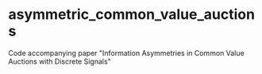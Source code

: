 # asymmetric_common_value_auctions
Code accompanying paper "Information Asymmetries in Common Value Auctions with Discrete Signals"
